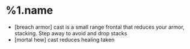 %1.name
=======
- [breach armor] cast is a small range frontal that reduces your
    armor, stacking. Step away to avoid and drop stacks
- [mortal hew] cast reduces healing taken